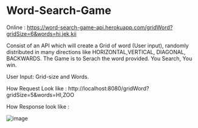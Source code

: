 # Word-Search-Game 

Online : https://word-search-game-api.herokuapp.com/gridWord?gridSize=6&words=hi,jek,kii

Consist of an API which will create a Grid of word (User input), randomly distributed in many directions like HORIZONTAL,VERTICAL, DIAGONAL, BACKWARDS. 
The Game is to Serach the word provided. You Search, You win. 

User Input: Grid-size and Words.

How Request Look like : http://localhost:8080/gridWord?gridSize=5&words=HI,ZOO

How Response look like : 

![image](https://user-images.githubusercontent.com/62616068/121726375-16586200-cb08-11eb-955a-5cec29626c5e.png)



